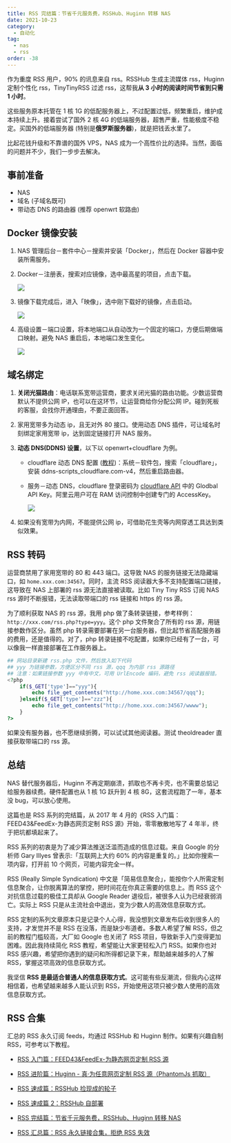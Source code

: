 ```yaml
---
title: RSS 完结篇：节省千元服务费，RSSHub、Huginn 转移 NAS
date: 2021-10-23
category:
  - 自动化
tag:
  - nas
  - rss
order: -38
---
```


作为重度 RSS 用户，90% 的讯息来自 rss。RSSHub 生成主流媒体 rss，Huginn 定制个性化 rss，TinyTinyRSS 过滤 rss，这帮我**从 3 小时的阅读时间节省到只需 1 小时**。

这些服务原本托管在 1 核 1G 的低配服务器上，不过配置过低，频繁重启，维护成本持续上升。接着尝试了国外 2 核 4G 的低端服务器，超售严重，性能极度不稳定。买国外的低端服务器 (特别是**俄罗斯服务器**)，就是把钱丢水里了。

比起花钱升级和不靠谱的国外 VPS，NAS 成为一个高性价比的选择。当然，面临的问题并不少，我们一步步去解决。

## 事前准备

- NAS
- 域名 (子域名既可)
- 带动态 DNS 的路由器 (推荐 openwrt 软路由)

## Docker 镜像安装

1. NAS 管理后台－套件中心－搜索并安装「Docker」，然后在 Docker 容器中安装所需服务。
2. Docker－注册表，搜索对应镜像，选中最高星的项目，点击下载。

   ![](http://tc.seoipo.com/2022-05-05-14-40-43.png)

3. 镜像下载完成后，进入「映像」，选中刚下载好的镜像，点击启动。

   ![](http://tc.seoipo.com/2022-05-05-14-41-01.png)

4. 高级设置－端口设置，将本地端口从自动改为一个固定的端口，方便后期做端口映射。避免 NAS 重启后，本地端口发生变化。

   ![](http://tc.seoipo.com/2022-05-05-14-41-15.png)

## 域名绑定

1. **关闭光猫路由**：电话联系宽带运营商，要求关闭光猫的路由功能。少数运营商默认不提供公网 IP，也可以在这环节，让运营商给你分配公网 IP。碰到死板的客服，会找你开通理由，不要正面回答。

2. 家用宽带多为动态 ip，且无对外 80 接口。使用动态 DNS 插件，可让域名时刻绑定家用宽带 ip，达到固定链接打开 NAS 服务。

3. **动态 DNS(DDNS) 设置**，以下以 openwrt+cloudflare 为例。

   - cloudflare 动态 DNS 配置 ([教程](https://p3terx.com/archives/openwrt-cloudflare-ddns.html))：系统－软件包，搜索「cloudflare」，安装 ddns-scripts_cloudflare.com-v4，然后重启路由器。
   - 服务－动态 DNS，cloudflare 登录密码为 [cloudflare API](https://dash.cloudflare.com/profile/api-tokens) 中的 Glodbal API Key。阿里云用户可在 RAM 访问控制中创建专门的 AccessKey。

     ![](http://tc.seoipo.com/2022-05-05-14-41-31.png)

4. 如果没有宽带为内网，不能提供公网 ip，可借助花生壳等内网穿透工具达到类似效果。

## RSS 转码

运营商禁用了家用宽带的 80 和 443 端口。这导致 NAS 的服务链接无法隐藏端口，如 `home.xxx.com:34567`。同时，主流 RSS 阅读器大多不支持配置端口链接，这导致在 NAS 上部署的 rss 源无法直接被读取。比如 Tiny Tiny RSS 订阅 NAS rss 源时不断报错，无法读取带端口的 rss 链接和 https 的 rss 源。

为了顺利获取 NAS 的 rss 源，我用 php 做了条转录链接，参考样例：`http://xxx.com/rss.php?type=yyy`。这个 php 文件聚合了所有的 rss 源，用链接参数作区分。虽然 php 转录需要部署在另一台服务器，但比起节省高配服务器的费用，还是值得的。对了，php 转录链接不吃配置，如果你已经有了一台，可以像我一样直接部署在工作服务器上。

```php
## 网站目录新建 rss.php 文件，然后放入如下代码
## yyy 为链接参数，方便区分不同 rss 源，qqq 为内部 rss 源路径
## 注意：如果链接参数 yyy 中有中文，可用 UrlEncode 编码，避免 rss 阅读器报错。
<?php
    if($_GET['type']=="yyy"){
        echo file_get_contents("http://home.xxx.com:34567/qqq");
    }elseif($_GET['type']=="zzz"){
        echo file_get_contents("http://home.xxx.com:34567/wwww");
    }
?>
```

如果没有服务器，也不愿继续折腾，可以试试其他阅读器。测试 theoldreader 直接获取带端口的 rss 源。

## 总结

NAS 替代服务器后，Huginn 不再定期崩溃，抓取也不再卡壳，也不需要总惦记给服务器续费。硬件配置也从 1 核 1G 跃升到 4 核 8G，这套流程跑了一年，基本没 bug，可以放心使用。

这篇也是 RSS 系列的完结篇，从 2017 年 4 月的《RSS 入门篇：FEED43&FeedEx-为静态网页定制 RSS 源》开始，零零散散地写了 4 年半，终于把坑都填起来了。

RSS 系列的初衷是为了减少算法推送泛滥而造成的信息过载。来自 Google 的分析师 Gary Illyes 曾表示:「互联网上大约 60% 的内容是重复的。」比如你搜索一项内容，打开前 10 个网页，可能内容完全一样。

RSS (Really Simple Syndication) 中文是「简易信息聚合」，能按你个人所需定制信息聚合，让你脱离算法的掌控，把时间花在你真正需要的信息上。而 RSS 这个对抗信息过载的极佳工具却从 Google Reader 退役后，被很多人认为已经衰弱消亡。实际上 RSS 只是从主流社会中退出，变为少数人的高效信息获取方式。

RSS 定制的系列文章原本只是记录个人心得，我没想到文章发布后收到很多人的支持，才发觉并不是 RSS 在没落，而是缺少布道者。多数人希望了解 RSS，但之前的教程门槛较高，大厂如 Google 也关闭了 RSS 项目，导致新手入门变得更加困难。因此我持续简化 RSS 教程，希望能让大家更轻松入门 RSS。如果你也对 RSS 感兴趣，希望把你遇到的疑问和所得都记录下来，帮助越来越多的人了解 RSS，掌握这项高效的信息获取方式。

我坚信 **RSS 是最适合普通人的信息获取方式**。这可能有些反潮流，但我内心这样相信着，也希望越来越多人能认识到 RSS，开始使用这项只被少数人使用的高效信息获取方式。

## RSS 合集

汇总的 RSS 永久订阅 feeds，均通过 RSSHub 和 Huginn 制作。如果有兴趣自制 RSS，可参考以下教程。

- [RSS 入门篇：FEED43&FeedEx-为静态网页定制 RSS 源](https://newzone.top/_posts/2017-04-22-rss_feed43_feedex.html)

- [RSS 进阶篇：Huginn - 真·为任意网页定制 RSS 源（PhantomJs 抓取）](https://newzone.top/_posts/2018-10-07-huginn_scraping_any_website.html)

- [RSS 速成篇：RSSHub 捡现成的轮子](https://newzone.top/_posts/2019-04-01-rsshub_noob.html)

- [RSS 速成篇 2：RSSHub 自部署](https://newzone.top/_posts/2020-03-25-rsshub_on_vps.html)

- [RSS 完结篇：节省千元服务费，RSSHub、Huginn 转移 NAS](https://newzone.top/_posts/2021-10-23-nas_with_rsshub_and_huginn.html)

- [RSS 汇总篇：RSS 永久链接合集，拒绝 RSS 失效](https://newzone.top/_posts/2022-03-17-rss_persistent_link_collection.html)
